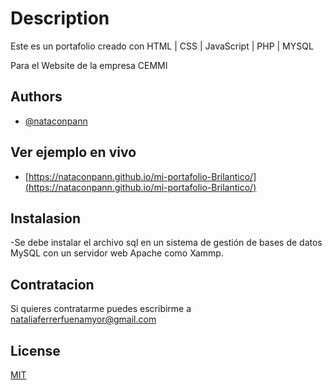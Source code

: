 
# Description

Este es un portafolio creado con HTML | CSS | JavaScript | PHP | MYSQL

Para el Website de la empresa CEMMI



## Authors

- [@nataconpann](https://www.github.com/nataconpann)

## Ver ejemplo en vivo

- [https://nataconpann.github.io/mi-portafolio-Brilantico/](https://nataconpann.github.io/mi-portafolio-Brilantico/)

## Instalasion 
-Se debe instalar el archivo sql en un sistema de gestión de bases de datos MySQL con un servidor web Apache como Xammp. 


## Contratacion 
Si quieres contratarme puedes escribirme a nataliaferrerfuenamyor@gmail.com 
## License

[MIT](https://choosealicense.com/licenses/mit/)
